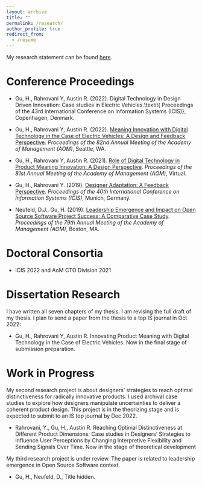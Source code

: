 ```yaml
---
layout: archive
title: ""
permalink: /research/
author_profile: true
redirect_from:
  - /resume
---
```



My research statement can be found [here](https://uwoca-my.sharepoint.com/:b:/g/personal/hgu53_uwo_ca/Ebhiz8YsN_hIr9Is_aO7o1MBReFdhTr15-TX61WJnRpkzg?e=RRMEjx).

Conference Proceedings 
======
* Gu, H., Rahrovani Y, Austin R. (2022). Digital Technology in Design Driven Innovation: Case studies in Electric Vehicles.\textit{ Proceedings of the 43rd International Conference on Information Systems (ICIS)}, Copenhagen, Denmark.

* Gu, H., Rahrovani Y, Austin R. (2022). [Meaning Innovation with Digital Technology in the Case of Electric Vehicles: A Design and Feedback Perspective](https://journals.aom.org/doi/abs/10.5465/AMBPP.2022.11115abstract). *Proceedings of the 82nd Annual Meeting of the Academy of Management (AOM)*, Seattle, WA.

* Gu, H., Rahrovani Y, Austin R. (2021). [Role of Digital Technology in Product Meaning Innovation: A Design Perspective](https://journals.aom.org/doi/abs/10.5465/AMBPP.2021.11891abstract). *Proceedings of the 81st Annual Meeting of the Academy of Management (AOM)*, Virtual.

* Gu, H., Rahrovani Y. (2019). [Designer Adaptation: A Feedback Perspective](https://aisel.aisnet.org/icis2019/mobile_iot/mobile_iot/1/). *Proceedings of the 40th International Conference on Information Systems (ICIS)*, Munich, Germany.

* Neufeld, D.J., Gu, H. (2019). [Leadership Emergence and Impact on Open Source Software Project Success: A Comparative Case Study](https://journals.aom.org/doi/abs/10.5465/AMBPP.2019.11698abstract). *Proceedings of the 79th Annual Meeting of the Academy of Management (AOM)*, Boston, MA.

Doctoral Consortia 
======
* ICIS 2022 and AoM CTO Division 2021

Dissertation Research 
======
I have written all seven chapters of my thesis. I am revising the full draft of my thesis. I plan to send a paper from the thesis to a top IS journal in Oct 2022:
* Gu, H., Rahrovani Y, Austin R. Innovating Product Meaning with Digital Technology in the Case of Electric Vehicles. Now in the final stage of submission preparation.
 
Work in Progress
======
My second research project is about designers’ strategies to reach optimal distinctiveness for radically innovative products. I used archival case studies to explore how designers manipulate uncertainties to deliver a coherent product design. This project is in the theorizing stage and is expected to submit to an IS top journal by Dec 2022.

* Rahrovani, Y., Gu, H., Austin R. Reaching Optimal Distinctiveness at Different Product Dimensions: Case studies in Designers’ Strategies to Influence User Perceptions by Changing Interpretive Flexibility and Sending Signals Over Time. Now in the stage of theoretical development

My third research project is under review. The paper is related to leadership emergence in Open Source Software context.
* Gu, H., Neufeld, D., Title hidden.
